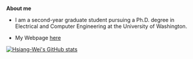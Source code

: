 <br />

**About me**

- I am a second-year graduate student pursuing a Ph.D. degree in Electrical and Computer Engineering at the University of Washington.

- My Webpage [here](https://hsiangwei0903.github.io/)  

[![Hsiang-Wei's GitHub stats](https://github-readme-stats.vercel.app/api?username=hsiangwei0903)](https://github.com/anuraghazra/github-readme-stats)

<br />
<br />
